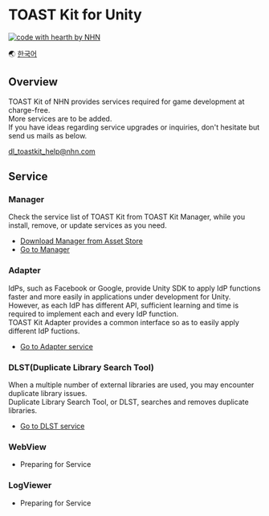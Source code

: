 # TOAST Kit for Unity

[![code with hearth by NHN ](https://img.shields.io/badge/%3C%2F%3E%20with%20%E2%99%A5%20by-NHN-ff1414.svg)](https://github.com/nhn)

🌏 [한국어](README.md)


## Overview

TOAST Kit of NHN provides services required for game development at charge-free.<br/>
More services are to be added.<br/>
If you have ideas regarding service upgrades or inquiries, don't hesitate but send us mails as below.

dl_toastkit_help@nhn.com


## Service

### Manager

Check the service list of TOAST Kit from TOAST Kit Manager, while you install, remove, or update services as you need.

* [Download Manager from Asset Store](https://assetstore.unity.com/packages/templates/systems/toast-kit-manager-147711)
* [Go to Manager](docs/Manager/README.en.md)

### Adapter

IdPs, such as Facebook or Google, provide Unity SDK to apply IdP functions faster and more easily in applications under development for Unity.<br/> However, as each IdP has different API, sufficient learning and time is required to implement each and every IdP function. <br/>
TOAST Kit Adapter provides a common interface so as to easily apply different IdP fuctions.

* [Go to Adapter service](docs/Adapter/README.en.md)

### DLST(Duplicate Library Search Tool)

When a multiple number of external libraries are used, you may encounter duplicate library issues.  
Duplicate Library Search Tool, or DLST,  searches and removes duplicate libraries.

* [Go to DLST service](docs/DLST/README.en.md)

### WebView

* Preparing for Service

### LogViewer

* Preparing for Service